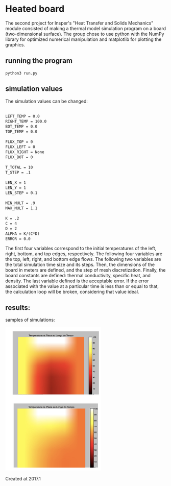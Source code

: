 # Heated board

The second project for Insper's "Heat Transfer and Solids Mechanics" module consisted of making a thermal model simulation program on a board (two-dimensional surface). The group chose to use python with the NumPy library for optimized numerical manipulation and matplotlib for plotting the graphics.

## running the program

```
python3 run.py
```


## simulation values

The simulation values can be changed:

```

LEFT_TEMP = 0.0
RIGHT_TEMP = 100.0
BOT_TEMP = 0.0
TOP_TEMP = 0.0

FLUX_TOP = 0
FLUX_LEFT = 0
FLUX_RIGHT = None
FLUX_BOT = 0

T_TOTAL = 10
T_STEP = .1

LEN_X = 1
LEN_Y = 1
LEN_STEP = 0.1

MIN_MULT = .9
MAX_MULT = 1.1

K = .2
C = 4
D = 2
ALPHA = K/(C*D)
ERROR = 0.0

```

The first four variables correspond to the initial temperatures of the left, right, bottom, and top edges, respectively. The following four variables are the top, left, right, and bottom edge flows. The following two variables are the total simulation time size and its steps. Then, the dimensions of the board in meters are defined, and the step of mesh discretization. Finally, the board constants are defined: thermal conductivity, specific heat, and density. The last variable defined is the acceptable error. If the error associated with the value at a particular time is less than or equal to that, the calculation loop will be broken, considering that value ideal.

## results:

samples of simulations:

<img src="img/img1.png" width="300" height="450">

Created at 2017.1
